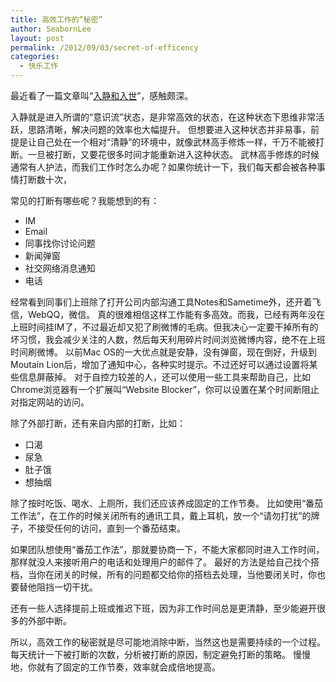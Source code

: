 ```yaml
---
title: 高效工作的“秘密”
author: SeabornLee
layout: post
permalink: /2012/09/03/secret-of-efficency
categories:
  - 快乐工作
---
```


最近看了一篇文章叫“[入静和入世][1]”，感触颇深。

 [1]: http://home.wangjianshuo.com/cn/20120801_eae-3.htm

入静就是进入所谓的“意识流”状态，是非常高效的状态，在这种状态下思维非常活跃，思路清晰，解决问题的效率也大幅提升。
但想要进入这种状态并非易事，前提是让自己处在一个相对“清静”的环境中，就像武林高手修炼一样，千万不能被打断。一旦被打断，又要花很多时间才能重新进入这种状态。
武林高手修炼的时候通常有人护法，而我们工作时怎么办呢？如果你统计一下，我们每天都会被各种事情打断数十次，

常见的打断有哪些呢？我能想到的有：

- IM
- Email
- 同事找你讨论问题
- 新闻弹窗
- 社交网络消息通知
- 电话

经常看到同事们上班除了打开公司内部沟通工具Notes和Sametime外，还开着飞信，WebQQ，微信。
真的很难相信这样工作能有多高效。而我，已经有两年没在上班时间挂IM了，不过最近却又犯了刷微博的毛病。但我决心一定要干掉所有的坏习惯，我会减少关注的人数，然后每天利用碎片时间浏览微博内容，绝不在上班时间刷微博。
以前Mac OS的一大优点就是安静，没有弹窗，现在倒好，升级到Moutain Lion后，增加了通知中心，各种实时提示。不过还好可以通过设置将某些信息屏蔽掉。
对于自控力较差的人，还可以使用一些工具来帮助自己，比如Chrome浏览器有一个扩展叫“Website Blocker”，你可以设置在某个时间断阻止对指定网站的访问。

除了外部打断，还有来自内部的打断，比如：

- 口渴
- 尿急
- 肚子饿
- 想抽烟

除了按时吃饭、喝水、上厕所，我们还应该养成固定的工作节奏。
比如使用“番茄工作法”，在工作的时候关闭所有的通讯工具，戴上耳机，放一个“请勿打扰”的牌子，不接受任何的访问，直到一个番茄结束。

如果团队想使用“番茄工作法”，那就要协商一下，不能大家都同时进入工作时间，那样就没人来接听用户的电话和处理用户的邮件了。
最好的方法是给自己找个搭档，当你在闭关的时候，所有的问题都交给你的搭档去处理，当他要闭关时，你也要替他阻挡一切干扰。

还有一些人选择提前上班或推迟下班，因为非工作时间总是更清静，至少能避开很多的外部中断。

所以，高效工作的秘密就是尽可能地消除中断，当然这也是需要持续的一个过程。
每天统计一下被打断的次数，分析被打断的原因，制定避免打断的策略。
慢慢地，你就有了固定的工作节奏，效率就会成倍地提高。
